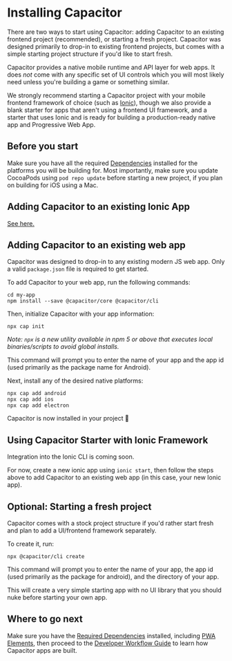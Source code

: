 # Installing Capacitor

There are two ways to start using Capacitor: adding Capacitor to an existing frontend project (recommended), or starting a fresh project. Capacitor was designed primarily to drop-in to existing frontend projects, but comes with a simple starting project structure if you'd like to start fresh.

Capacitor provides a native mobile runtime and API layer for web apps. It does _not_ come with any specific
set of UI controls which you will most likely need unless you're building a game or something similar.

We strongly recommend starting a Capacitor project with your mobile frontend framework of choice (such as [Ionic](https://ionicframework.com)),
though we also provide a blank starter for apps that aren't using a frontend UI framework, and a starter that uses Ionic and
is ready for building a production-ready native app and Progressive Web App.

## Before you start

Make sure you have all the required [Dependencies](./dependencies) installed for the platforms you will be building for. Most importantly,
make sure you update CocoaPods using `pod repo update` before starting a new project, if you plan on building for iOS using a Mac.

## Adding Capacitor to an existing Ionic App

[See here.](/docs/getting-started/with-ionic)

## Adding Capacitor to an existing web app

Capacitor was designed to drop-in to any existing modern JS web app. Only a valid `package.json` file is required to get started.

To add Capacitor to your web app, run the following commands:

```
cd my-app
npm install --save @capacitor/core @capacitor/cli
```

Then, initialize Capacitor with your app information:

```
npx cap init
```

*Note: `npx` is a new utility available in npm 5 or above that executes local binaries/scripts to avoid global installs.*

This command will prompt you to enter the name of your app and the app id (used primarily as the package name for Android).

Next, install any of the desired native platforms:

```
npx cap add android
npx cap add ios
npx cap add electron
```

Capacitor is now installed in your project 🎉

## Using Capacitor Starter with Ionic Framework

Integration into the Ionic CLI is coming soon.

For now, create a new ionic app using `ionic start`, then follow the steps above to add
Capacitor to an existing web app (in this case, your new Ionic app).


## Optional: Starting a fresh project

Capacitor comes with a stock project structure if you'd rather start fresh and plan to add a UI/frontend framework separately.

To create it, run:

```
npx @capacitor/cli create
```

This command will prompt you to enter the name of your app, the app id (used primarily as the package for android), and the directory of your app.

This will create a very simple starting app with no UI library that you should nuke before
starting your own app.

## Where to go next

Make sure you have the [Required Dependencies](/docs/getting-started/dependencies) installed, including [PWA Elements](/docs/getting-started/pwa-elements), then proceed to the
[Developer Workflow Guide](/docs/basics/workflow) to learn how Capacitor apps are built.
